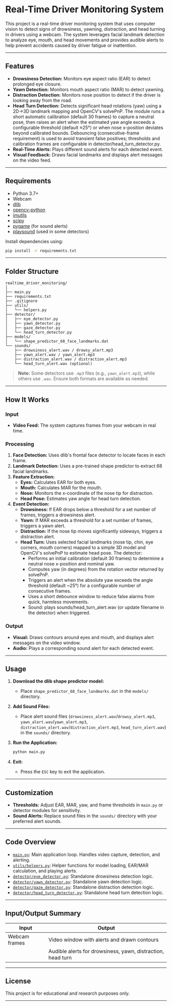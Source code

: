 # Real-Time Driver Monitoring System

This project is a real-time driver monitoring system that uses computer vision to detect signs of drowsiness, yawning, distraction, and head turning in drivers using a webcam. The system leverages facial landmark detection to analyze eye, mouth, and head movements and provides audible alerts to help prevent accidents caused by driver fatigue or inattention.

---

## Features

- **Drowsiness Detection:** Monitors eye aspect ratio (EAR) to detect prolonged eye closure.
- **Yawn Detection:** Monitors mouth aspect ratio (MAR) to detect yawning.
- **Distraction Detection:** Monitors nose position to detect if the driver is looking away from the road.
- **Head Turn Detection:** Detects significant head rotations (yaw) using a 2D→3D landmark mapping and OpenCV's solvePnP. The module runs a short automatic calibration (default 30 frames) to capture a neutral pose, then raises an alert when the estimated yaw angle exceeds a configurable threshold (default ≈25°) or when nose x-position deviates beyond calibrated bounds. Debouncing (consecutive-frame requirement) is used to avoid transient false positives; thresholds and calibration frames are configurable in detector/head_turn_detector.py.
- **Real-Time Alerts:** Plays different sound alerts for each detected event.
- **Visual Feedback:** Draws facial landmarks and displays alert messages on the video feed.

---

## Requirements

- Python 3.7+
- Webcam
- [dlib](https://pypi.org/project/dlib-bin/)
- [opencv-python](https://pypi.org/project/opencv-python/)
- [imutils](https://pypi.org/project/imutils/)
- [scipy](https://pypi.org/project/scipy/)
- [pygame](https://pypi.org/project/pygame/) (for sound alerts)
- [playsound](https://pypi.org/project/playsound/) (used in some detectors)

Install dependencies using:

```sh
pip install -r requirements.txt
```

---

## Folder Structure

```
realtime_driver_monitoring/
│
├── main.py
├── requirements.txt
├── .gitignore
├── utils/
│   └── helpers.py
├── detector/
│   ├── eye_detector.py
│   ├── yawn_detector.py
│   ├── gaze_detector.py
│   └── head_turn_detector.py
├── models/
│   └── shape_predictor_68_face_landmarks.dat
└── sounds/
    ├── drowsiness_alert.wav / drowsy_alert.mp3
    ├── yawn_alert.wav / yawn_alert.mp3
    ├── distraction_alert.wav / distraction_alert.mp3
    └── head_turn_alert.wav (optional)
```

> **Note:** Some detectors use `.mp3` files (e.g., `yawn_alert.mp3`), while others use `.wav`. Ensure both formats are available as needed.

---

## How It Works

### Input

- **Video Feed:** The system captures frames from your webcam in real time.

### Processing

1. **Face Detection:** Uses dlib's frontal face detector to locate faces in each frame.
2. **Landmark Detection:** Uses a pre-trained shape predictor to extract 68 facial landmarks.
3. **Feature Extraction:**
   - **Eyes:** Calculates EAR for both eyes.
   - **Mouth:** Calculates MAR for the mouth.
   - **Nose:** Monitors the x-coordinate of the nose tip for distraction.
   - **Head Pose:** Estimates yaw angle for head turn detection.
4. **Event Detection:**
   - **Drowsiness:** If EAR drops below a threshold for a set number of frames, triggers a drowsiness alert.
   - **Yawn:** If MAR exceeds a threshold for a set number of frames, triggers a yawn alert.
   - **Distraction:** If the nose tip moves significantly sideways, triggers a distraction alert.
   - **Head Turn:** Uses selected facial landmarks (nose tip, chin, eye corners, mouth corners) mapped to a simple 3D model and OpenCV's solvePnP to estimate head pose. The detector:
     - Performs an initial calibration (default 30 frames) to determine a neutral nose x-position and nominal yaw.
     - Computes yaw (in degrees) from the rotation vector returned by solvePnP.
     - Triggers an alert when the absolute yaw exceeds the angle threshold (default ~25°) for a configurable number of consecutive frames.
     - Uses a short debounce window to reduce false alarms from quick, harmless movements.
     - Sound: plays sounds/head_turn_alert.wav (or update filename in the detector) when triggered.

### Output

- **Visual:** Draws contours around eyes and mouth, and displays alert messages on the video window.
- **Audio:** Plays a corresponding sound alert for each detected event.

---

## Usage

1. **Download the dlib shape predictor model:**
   - Place `shape_predictor_68_face_landmarks.dat` in the `models/` directory.

2. **Add Sound Files:**
   - Place alert sound files (`drowsiness_alert.wav`/`drowsy_alert.mp3`, `yawn_alert.wav`/`yawn_alert.mp3`, `distraction_alert.wav`/`distraction_alert.mp3`, `head_turn_alert.wav`) in the `sounds/` directory.

3. **Run the Application:**

   ```sh
   python main.py
   ```

4. **Exit:**
   - Press the `ESC` key to exit the application.

---

## Customization

- **Thresholds:** Adjust EAR, MAR, yaw, and frame thresholds in `main.py` or detector modules for sensitivity.
- **Sound Alerts:** Replace sound files in the `sounds/` directory with your preferred alert sounds.

---

## Code Overview

- [`main.py`](main.py): Main application loop. Handles video capture, detection, and alerting.
- [`utils/helpers.py`](utils/helpers.py): Helper functions for model loading, EAR/MAR calculation, and playing alerts.
- [`detector/eye_detector.py`](detector/eye_detector.py): Standalone drowsiness detection logic.
- [`detector/yawn_detector.py`](detector/yawn_detector.py): Standalone yawn detection logic.
- [`detector/gaze_detector.py`](detector/gaze_detector.py): Standalone distraction detection logic.
- [`detector/head_turn_detector.py`](detector/head_turn_detector.py): Standalone head turn detection logic.

---

## Input/Output Summary

| Input         | Output                                      |
|---------------|---------------------------------------------|
| Webcam frames | Video window with alerts and drawn contours |
|               | Audible alerts for drowsiness, yawn, distraction, head turn |

---

## License

This project is for educational and research purposes only.

---